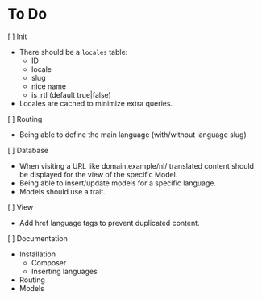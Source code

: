 # To Do

[ ] Init
   - There should be a `locales` table:
      - ID
      - locale
      - slug
      - nice name
      - is_rtl (default true|false)
   - Locales are cached to minimize extra queries.

[ ] Routing
   - Being able to define the main language (with/without language slug)

[ ] Database
   - When visiting a URL like domain.example/nl/ translated content should be displayed for the view of the specific Model.
   - Being able to insert/update models for a specific language.
   - Models should use a trait.

[ ] View
   - Add href language tags to prevent duplicated content.

[ ] Documentation
   - Installation
     - Composer
     - Inserting languages
   - Routing
   - Models
